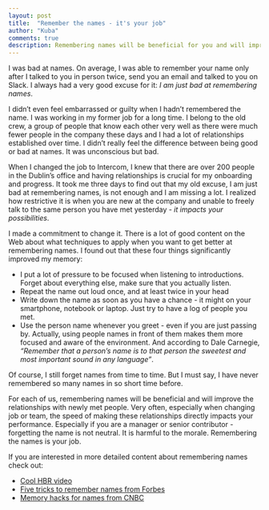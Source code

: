 ```yaml
---
layout: post
title:  "Remember the names - it's your job"
author: "Kuba"
comments: true
description: Remembering names will be beneficial for you and will improve your relationships with newly met people. Very often, especially when changing job or team, the speed of making these relationships directly impacts your performance.
---
```

I was bad at names. On average, I was able to remember your name only after I talked to you in person twice, send you an email and talked to you on Slack. I always had a very good excuse for it: *I am just bad at remembering names*.

I didn’t even feel embarrassed or guilty when I hadn’t remembered the name. I was working in my former job for a long time. I belong to the old crew, a group of people that know each other very well as there were much fewer people in the company these days and I had a lot of relationships established over time. I didn’t really feel the difference between being good or bad at names. It was unconscious but bad.

When I changed the job to Intercom, I knew that there are over 200 people in the Dublin’s office and having relationships is crucial for my onboarding and progress. It took me three days to find out that my old excuse, I am just bad at remembering names, is not enough and I am missing a lot. I realized how restrictive it is when you are new at the company and unable to freely talk to the same person you have met yesterday - *it impacts your possibilities*.

I made a commitment to change it. There is a lot of good content on the Web about what techniques to apply when you want to get better at remembering names. I found out that these four things significantly improved my memory:

* I put a lot of pressure to be focused when listening to introductions. Forget about everything else, make sure that you actually listen.
* Repeat the name out loud once, and at least twice in your head
* Write down the name as soon as you have a chance - it might on your smartphone, notebook or laptop. Just try to have a log of people you met.
* Use the person name whenever you greet - even if you are just passing by. Actually, using people names in front of them makes them more focused and aware of the environment. And according to Dale Carnegie, *“Remember that a person’s name is to that person the sweetest and most important sound in any language”*.

Of course, I still forget names from time to time. But I must say, I have never remembered so many names in so short time before.

For each of us, remembering names will be beneficial and will improve the relationships with newly met people. Very often, especially when changing job or team, the speed of making these relationships directly impacts your performance. Especially if you are a manager or senior contributor - forgetting the name is not neutral. It is harmful to the morale. Remembering the names is your job.

If you are interested in more detailed content about remembering names check out:
* [Cool HBR video](https://hbr.org/video/2226820989001/how-to-remember-a-name)
* [Five tricks to remember names from Forbes](https://www.forbes.com/sites/work-in-progress/2013/08/21/the-best-five-tricks-to-remember-names/#6574ba6e501f)
* [Memory hacks for names from CNBC](https://www.cnbc.com/2016/09/21/11-memory-hacks-to-remember-the-names-of-everyone-you-meet.html)


